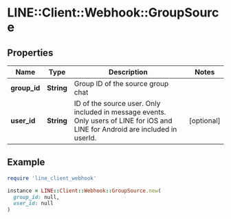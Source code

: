 # LINE::Client::Webhook::GroupSource

## Properties

| Name | Type | Description | Notes |
| ---- | ---- | ----------- | ----- |
| **group_id** | **String** | Group ID of the source group chat |  |
| **user_id** | **String** | ID of the source user. Only included in message events. Only users of LINE for iOS and LINE for Android are included in userId. | [optional] |

## Example

```ruby
require 'line_client_webhook'

instance = LINE::Client::Webhook::GroupSource.new(
  group_id: null,
  user_id: null
)
```

